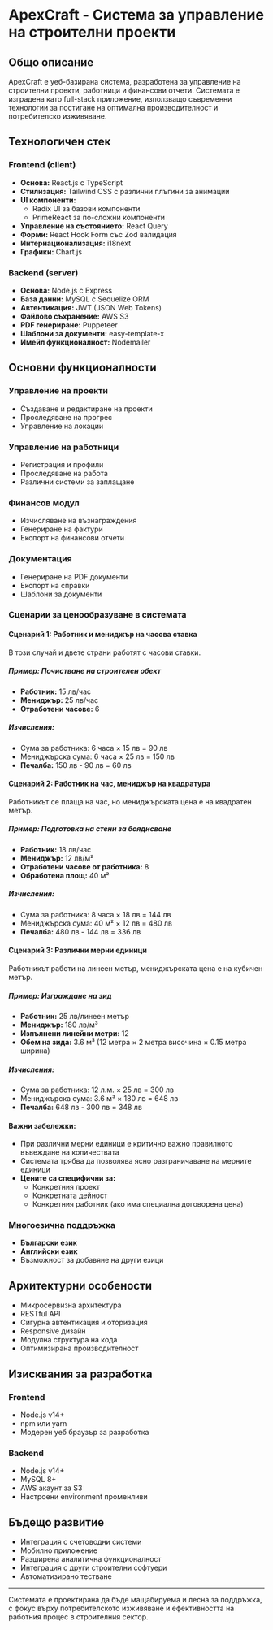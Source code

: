 # ApexCraft - Система за управление на строителни проекти

## Общо описание
ApexCraft е уеб-базирана система, разработена за управление на строителни проекти, работници и финансови отчети. Системата е изградена като full-stack приложение, използващо съвременни технологии за постигане на оптимална производителност и потребителско изживяване.

## Технологичен стек

### Frontend (client)
- **Основа:** React.js с TypeScript
- **Стилизация:** Tailwind CSS с различни плъгини за анимации
- **UI компоненти:**
  - Radix UI за базови компоненти
  - PrimeReact за по-сложни компоненти
- **Управление на състоянието:** React Query
- **Форми:** React Hook Form със Zod валидация
- **Интернационализация:** i18next
- **Графики:** Chart.js

### Backend (server)
- **Основа:** Node.js с Express
- **База данни:** MySQL с Sequelize ORM
- **Автентикация:** JWT (JSON Web Tokens)
- **Файлово съхранение:** AWS S3
- **PDF генериране:** Puppeteer
- **Шаблони за документи:** easy-template-x
- **Имейл функционалност:** Nodemailer

## Основни функционалности
### Управление на проекти
- Създаване и редактиране на проекти
- Проследяване на прогрес
- Управление на локации

### Управление на работници
- Регистрация и профили
- Проследяване на работа
- Различни системи за заплащане

### Финансов модул
- Изчисляване на възнаграждения
- Генериране на фактури
- Експорт на финансови отчети

### Документация
- Генериране на PDF документи
- Експорт на справки
- Шаблони за документи

### Сценарии за ценообразуване в системата
#### Сценарий 1: Работник и мениджър на часова ставка
В този случай и двете страни работят с часови ставки.
##### Пример: Почистване на строителен обект
- **Работник:** 15 лв/час
- **Мениджър:** 25 лв/час
- **Отработени часове:** 6
##### Изчисления:
- Сума за работника: 6 часа × 15 лв = 90 лв
- Мениджърска сума: 6 часа × 25 лв = 150 лв
- **Печалба:** 150 лв - 90 лв = 60 лв

#### Сценарий 2: Работник на час, мениджър на квадратура
Работникът се плаща на час, но мениджърската цена е на квадратен метър.
##### Пример: Подготовка на стени за боядисване
- **Работник:** 18 лв/час
- **Мениджър:** 12 лв/м²
- **Отработени часове от работника:** 8
- **Обработена площ:** 40 м²
##### Изчисления:
- Сума за работника: 8 часа × 18 лв = 144 лв
- Мениджърска сума: 40 м² × 12 лв = 480 лв
- **Печалба:** 480 лв - 144 лв = 336 лв

#### Сценарий 3: Различни мерни единици
Работникът работи на линеен метър, мениджърската цена е на кубичен метър.
##### Пример: Изграждане на зид
- **Работник:** 25 лв/линеен метър
- **Мениджър:** 180 лв/м³
- **Изпълнени линейни метри:** 12
- **Обем на зида:** 3.6 м³ (12 метра × 2 метра височина × 0.15 метра ширина)
##### Изчисления:
- Сума за работника: 12 л.м. × 25 лв = 300 лв
- Мениджърска сума: 3.6 м³ × 180 лв = 648 лв
- **Печалба:** 648 лв - 300 лв = 348 лв

#### Важни забележки:
- При различни мерни единици е критично важно правилното въвеждане на количествата
- Системата трябва да позволява ясно разграничаване на мерните единици
- **Цените са специфични за:**
  - Конкретния проект
  - Конкретната дейност
  - Конкретния работник (ако има специална договорена цена)

### Многоезична поддръжка
- **Български език**
- **Английски език**
- Възможност за добавяне на други езици

## Архитектурни особености
- Микросервизна архитектура
- RESTful API
- Сигурна автентикация и оторизация
- Responsive дизайн
- Модулна структура на кода
- Оптимизирана производителност

## Изисквания за разработка
### Frontend
- Node.js v14+
- npm или yarn
- Модерен уеб браузър за разработка

### Backend
- Node.js v14+
- MySQL 8+
- AWS акаунт за S3
- Настроени environment променливи

## Бъдещо развитие
- Интеграция с счетоводни системи
- Мобилно приложение
- Разширена аналитична функционалност
- Интеграция с други строителни софтуери
- Автоматизирано тестване

---
Системата е проектирана да бъде мащабируема и лесна за поддръжка, с фокус върху потребителското изживяване и ефективността на работния процес в строителния сектор.

